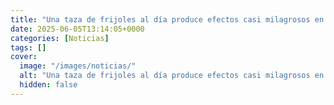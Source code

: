 ```yaml
---
title: "Una taza de frijoles al día produce efectos casi milagrosos en la salud"
date: 2025-06-05T13:14:05+0000
categories: [Noticias]
tags: []
cover:
  image: "/images/noticias/"
  alt: "Una taza de frijoles al día produce efectos casi milagrosos en la salud"
  hidden: false
---
```



